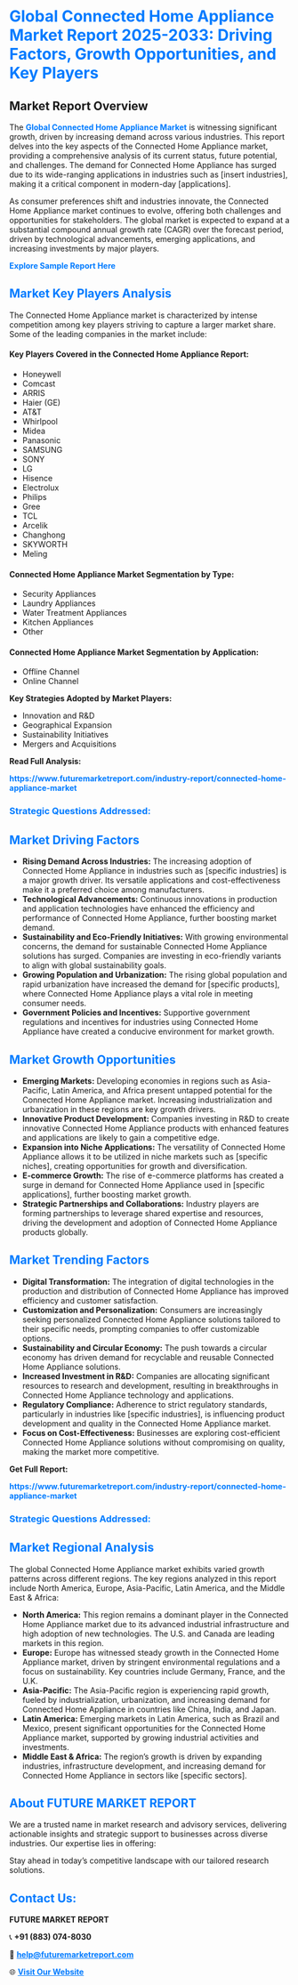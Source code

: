 <h1 style="color: #007BFF;">Global Connected Home Appliance Market Report 2025-2033: Driving Factors, Growth Opportunities, and Key Players</h1>

<section id="overview">
<h2>Market Report Overview</h2>
<p>The <a href="https://www.futuremarketreport.com/industry-report/connected-home-appliance-market" style="color: #007BFF; text-decoration: none;"><strong>Global Connected Home Appliance Market</strong></a> is witnessing significant growth, driven by increasing demand across various industries. This report delves into the key aspects of the Connected Home Appliance market, providing a comprehensive analysis of its current status, future potential, and challenges. The demand for Connected Home Appliance has surged due to its wide-ranging applications in industries such as [insert industries], making it a critical component in modern-day [applications].</p>
<p>As consumer preferences shift and industries innovate, the Connected Home Appliance market continues to evolve, offering both challenges and opportunities for stakeholders. The global market is expected to expand at a substantial compound annual growth rate (CAGR) over the forecast period, driven by technological advancements, emerging applications, and increasing investments by major players.</p>
</section>

<section id="overview">
<p><a href="https://www.futuremarketreport.com/request-sample/reportId=51172" style="color: #007BFF; text-decoration: none;"><strong>Explore Sample Report Here</strong></a></p>
</section>

<section id="key-players">
<h2 style="color: #007BFF;">Market Key Players Analysis</h2>
<p>The Connected Home Appliance market is characterized by intense competition among key players striving to capture a larger market share. Some of the leading companies in the market include:</p>
<h4>Key Players Covered in the Connected Home Appliance Report:</h4>
<ul><li>Honeywell</li><li>Comcast</li><li>ARRIS</li><li>Haier (GE)</li><li>AT&amp;T</li><li>Whirlpool</li><li>Midea</li><li>Panasonic</li><li>SAMSUNG</li><li>SONY</li><li>LG</li><li>Hisence</li><li>Electrolux</li><li>Philips</li><li>Gree</li><li>TCL</li><li>Arcelik</li><li>Changhong</li><li>SKYWORTH</li><li>Meling</li></ul>
<h4>Connected Home Appliance Market Segmentation by Type:</h4>
<ul><li>Security Appliances</li><li>Laundry Appliances</li><li>Water Treatment Appliances</li><li>Kitchen Appliances</li><li>Other</li></ul>

<h4>Connected Home Appliance Market Segmentation by Application:</h4>
<ul><li>Offline Channel</li><li>Online Channel</li></ul>
<p><strong>Key Strategies Adopted by Market Players:</strong></p>
<ul>
<li>Innovation and R&D</li>
<li>Geographical Expansion</li>
<li>Sustainability Initiatives</li>
<li>Mergers and Acquisitions</li>
</ul>
</section>

<section>
<p><strong>Read Full Analysis: </strong></p><a href="https://www.futuremarketreport.com/industry-report/connected-home-appliance-market" style="color: #007BFF; text-decoration: none;"><strong>https://www.futuremarketreport.com/industry-report/connected-home-appliance-market</strong></a>
<h3 style="color: #007BFF;">Strategic Questions Addressed:</h3>
</section>

<section id="driving-factors">
<h2 style="color: #007BFF;">Market Driving Factors</h2>
<ul>
<li><strong>Rising Demand Across Industries:</strong> The increasing adoption of Connected Home Appliance in industries such as [specific industries] is a major growth driver. Its versatile applications and cost-effectiveness make it a preferred choice among manufacturers.</li>
<li><strong>Technological Advancements:</strong> Continuous innovations in production and application technologies have enhanced the efficiency and performance of Connected Home Appliance, further boosting market demand.</li>
<li><strong>Sustainability and Eco-Friendly Initiatives:</strong> With growing environmental concerns, the demand for sustainable Connected Home Appliance solutions has surged. Companies are investing in eco-friendly variants to align with global sustainability goals.</li>
<li><strong>Growing Population and Urbanization:</strong> The rising global population and rapid urbanization have increased the demand for [specific products], where Connected Home Appliance plays a vital role in meeting consumer needs.</li>
<li><strong>Government Policies and Incentives:</strong> Supportive government regulations and incentives for industries using Connected Home Appliance have created a conducive environment for market growth.</li>
</ul>
</section>

<section id="growth-opportunities">
<h2 style="color: #007BFF;">Market Growth Opportunities</h2>
<ul>
<li><strong>Emerging Markets:</strong> Developing economies in regions such as Asia-Pacific, Latin America, and Africa present untapped potential for the Connected Home Appliance market. Increasing industrialization and urbanization in these regions are key growth drivers.</li>
<li><strong>Innovative Product Development:</strong> Companies investing in R&D to create innovative Connected Home Appliance products with enhanced features and applications are likely to gain a competitive edge.</li>
<li><strong>Expansion into Niche Applications:</strong> The versatility of Connected Home Appliance allows it to be utilized in niche markets such as [specific niches], creating opportunities for growth and diversification.</li>
<li><strong>E-commerce Growth:</strong> The rise of e-commerce platforms has created a surge in demand for Connected Home Appliance used in [specific applications], further boosting market growth.</li>
<li><strong>Strategic Partnerships and Collaborations:</strong> Industry players are forming partnerships to leverage shared expertise and resources, driving the development and adoption of Connected Home Appliance products globally.</li>
</ul>
</section>

<section id="trending-factors">
<h2 style="color: #007BFF;">Market Trending Factors</h2>
<ul>
<li><strong>Digital Transformation:</strong> The integration of digital technologies in the production and distribution of Connected Home Appliance has improved efficiency and customer satisfaction.</li>
<li><strong>Customization and Personalization:</strong> Consumers are increasingly seeking personalized Connected Home Appliance solutions tailored to their specific needs, prompting companies to offer customizable options.</li>
<li><strong>Sustainability and Circular Economy:</strong> The push towards a circular economy has driven demand for recyclable and reusable Connected Home Appliance solutions.</li>
<li><strong>Increased Investment in R&D:</strong> Companies are allocating significant resources to research and development, resulting in breakthroughs in Connected Home Appliance technology and applications.</li>
<li><strong>Regulatory Compliance:</strong> Adherence to strict regulatory standards, particularly in industries like [specific industries], is influencing product development and quality in the Connected Home Appliance market.</li>
<li><strong>Focus on Cost-Effectiveness:</strong> Businesses are exploring cost-efficient Connected Home Appliance solutions without compromising on quality, making the market more competitive.</li>
</ul>
</section>

<section>
<p><strong>Get Full Report: </strong></p><a href="https://www.futuremarketreport.com/industry-report/connected-home-appliance-market" style="color: #007BFF; text-decoration: none;"><strong>https://www.futuremarketreport.com/industry-report/connected-home-appliance-market</strong></a>
<h3 style="color: #007BFF;">Strategic Questions Addressed:</h3>
</section>


<section id="regional-analysis">
<h2 style="color: #007BFF;">Market Regional Analysis</h2>
<p>The global Connected Home Appliance market exhibits varied growth patterns across different regions. The key regions analyzed in this report include North America, Europe, Asia-Pacific, Latin America, and the Middle East & Africa:</p>
<ul>
<li><strong>North America:</strong> This region remains a dominant player in the Connected Home Appliance market due to its advanced industrial infrastructure and high adoption of new technologies. The U.S. and Canada are leading markets in this region.</li>
<li><strong>Europe:</strong> Europe has witnessed steady growth in the Connected Home Appliance market, driven by stringent environmental regulations and a focus on sustainability. Key countries include Germany, France, and the U.K.</li>
<li><strong>Asia-Pacific:</strong> The Asia-Pacific region is experiencing rapid growth, fueled by industrialization, urbanization, and increasing demand for Connected Home Appliance in countries like China, India, and Japan.</li>
<li><strong>Latin America:</strong> Emerging markets in Latin America, such as Brazil and Mexico, present significant opportunities for the Connected Home Appliance market, supported by growing industrial activities and investments.</li>
<li><strong>Middle East & Africa:</strong> The region’s growth is driven by expanding industries, infrastructure development, and increasing demand for Connected Home Appliance in sectors like [specific sectors].</li>
</ul>
</section>

<footer>
<h2 style="color: #007BFF;">About FUTURE MARKET REPORT</h2>
<p>We are a trusted name in market research and advisory services, delivering actionable insights and strategic support to businesses across diverse industries. Our expertise lies in offering:</p>

<p>Stay ahead in today’s competitive landscape with our tailored research solutions.</p>

<h2 style="color: #007BFF;">Contact Us:</h2>
<p><strong>FUTURE MARKET REPORT</strong></p>
<p>📞 <strong>+91 (883) 074-8030</strong></p>
<p>📧 <strong><a href="mailto:help@futuremarketreport.com" style="color: #007BFF;">help@futuremarketreport.com</a></strong></p>
<p>🌐 <strong><a href="https://www.futuremarketreport.com/" style="color: #007BFF;">Visit Our Website</a></strong></p>
</footer>